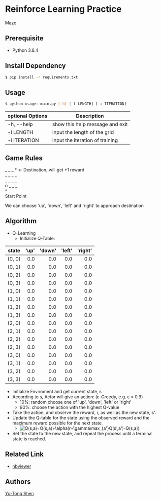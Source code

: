 # Reinforce Learning Practice
Maze

## Prerequisite
- Python 3.6.4

## Install Dependency
```sh
$ pip install -r requirements.txt
```

## Usage
```sh
$ python usage: main.py [-h] [-l LENGTH] [-i ITERATION]
```

| optional Options           | Description                                    |
| ---                        | ---                                            |
| -h, --help                 | show this help message and exit                |
| -l LENGTH                  | input the length of the grid                   |
| -i ITERATION               | input the iteration of training                |


## Game Rules

\_ \_ \_ \* <- Destination, will get +1 reward <br>
\_ \_ \_ \_<br>
\_ \_ \_ \_<br>
o \_ \_ \_<br>
^<br>
Start Point<br>

We can choose 'up', 'down', 'left' and 'right' to approach destination

## Algorithm
- Q-Learning
  - Initialize Q-Table:

| state  | 'up'    | 'down'  | 'left'  | 'right' |
| ---    | ---:    | ---:    | ---:    | ---:    |
| (0, 0) |     0.0 |     0.0 |     0.0 |     0.0 |
| (0, 1) |     0.0 |     0.0 |     0.0 |     0.0 |
| (0, 2) |     0.0 |     0.0 |     0.0 |     0.0 |
| (0, 3) |     0.0 |     0.0 |     0.0 |     0.0 |
| (1, 0) |     0.0 |     0.0 |     0.0 |     0.0 |
| (1, 1) |     0.0 |     0.0 |     0.0 |     0.0 |
| (1, 2) |     0.0 |     0.0 |     0.0 |     0.0 |
| (1, 3) |     0.0 |     0.0 |     0.0 |     0.0 |
| (2, 0) |     0.0 |     0.0 |     0.0 |     0.0 |
| (2, 1) |     0.0 |     0.0 |     0.0 |     0.0 |
| (2, 2) |     0.0 |     0.0 |     0.0 |     0.0 |
| (2, 3) |     0.0 |     0.0 |     0.0 |     0.0 |
| (3, 0) |     0.0 |     0.0 |     0.0 |     0.0 |
| (3, 1) |     0.0 |     0.0 |     0.0 |     0.0 |
| (3, 2) |     0.0 |     0.0 |     0.0 |     0.0 |
| (3, 3) |     0.0 |     0.0 |     0.0 |     0.0 |

  - Initialize Enviroment and get current state, s
  - According to s, Actor will give an action: (ε-Greedy, e.g. ε = 0.9)
    - 10%: random choose one of 'up', 'down', 'left' or 'right'
    - 90%: choose the action with the highest Q-value
  - Take the action, and observe the reward, r, as well as the new state, s'.
  - Update the Q-table for the state using the observed reward and the maximum reward possible for the next state.
    - ![Q(s,a)=Q(s,a)+\alpha(r+\gamma\max_{a'}Q(s',a')-Q(s,a))](https://latex.codecogs.com/svg.latex?Q%28s,a%29=Q%28s,a%29+\alpha%28r+\gamma\max_{a%27}Q%28s%27,a%27%29-Q%28s,a%29%29)
  - Set the state to the new state, and repeat the process until a terminal state is reached.

## Related Link
- [nbviewer](https://nbviewer.jupyter.org/github/yutongshen/DSAI-HW3-Subtractor/blob/master/Subtractor.ipynb)

## Authors
[Yu-Tong Shen](https://github.com/yutongshen/)
